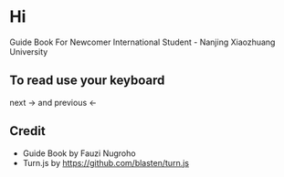 # Hi
Guide Book For Newcomer International Student - Nanjing Xiaozhuang University

## To read use your keyboard
next -> and previous <-

## Credit
- Guide Book by Fauzi Nugroho
- Turn.js by https://github.com/blasten/turn.js
